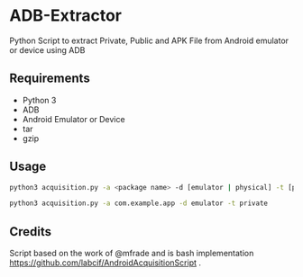 # ADB-Extractor
Python Script to extract Private, Public and APK File from Android emulator or device using ADB

## Requirements
- Python 3
- ADB
- Android Emulator or Device
- tar 
- gzip

## Usage

```bash
python3 acquisition.py -a <package name> -d [emulator | physical] -t [public | private | apk]
```

```bash
python3 acquisition.py -a com.example.app -d emulator -t private
```

## Credits

Script based on the work of @mfrade and is bash implementation https://github.com/labcif/AndroidAcquisitionScript .

